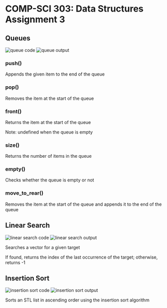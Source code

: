 # COMP-SCI 303: Data Structures Assignment 3

## Queues

![queue code](https://github.com/ChristinaLForbes/CS303-Assignment-03/assets/143641340/3bf88d62-1bdf-4039-95d5-3e21c365946c)
![queue output](https://github.com/ChristinaLForbes/CS303-Assignment-03/assets/143641340/80a853f8-9711-4232-a477-e92e15f4b0f9)

### push()

Appends the given item to the end of the queue

### pop()

Removes the item at the start of the queue

### front()

Returns the item at the start of the queue

Note: undefined when the queue is empty

### size()

Returns the number of items in the queue

### empty()

Checks whether the queue is empty or not

### move_to_rear()

Removes the item at the start of the queue and appends it to the end of the queue

## Linear Search

![linear search code](https://github.com/ChristinaLForbes/CS303-Assignment-03/assets/143641340/c253807c-a82d-488a-aa0d-866116063d1f)
![linear search output](https://github.com/ChristinaLForbes/CS303-Assignment-03/assets/143641340/559a3127-a270-486a-9e0c-c271537caa0d)

Searches a vector for a given target

If found, returns the index of the last occurrence of the target; otherwise, returns -1

## Insertion Sort

![insertion sort code](https://github.com/ChristinaLForbes/CS303-Assignment-03/assets/143641340/bddf3cbf-5e4b-4259-b30f-724cf8e1c759)
![insertion sort output](https://github.com/ChristinaLForbes/CS303-Assignment-03/assets/143641340/a8e2fdf0-7399-4355-b824-5797b860f8fc)

Sorts an STL list in ascending order using the insertion sort algorithm
